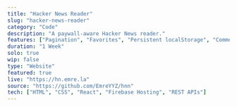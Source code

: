 ```yaml
---
title: "Hacker News Reader"
slug: "hacker-news-reader"
category: "Code"
description: "A paywall-aware Hacker News reader."
features: ["Pagination", "Favorites", "Persistent localStorage", "Comments"]
duration: "1 Week"
solo: true
wip: false
type: "Website"
featured: true
live: "https://hn.emre.la"
source: "https://github.com/EmreYYZ/hnn"
tech: ["HTML", "CSS", "React", "Firebase Hosting", "REST APIs"]
---
```


